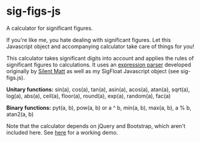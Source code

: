 sig-figs-js
===========

A calculator for significant figures.

If you're like me, you hate dealing with significant figures. Let this Javascript object and accompanying calculator take
care of things for you!

This calculator takes significant digits into account and applies the rules of significant figures to calculations.
It uses an [expression parser](https://github.com/silentmatt/js-expression-eval/tree/master) developed originally by
[Silent Matt](http://www.silentmatt.com) as well as my SigFloat Javascript object (see sig-figs.js).

**Unitary functions:** sin(a), cos(a), tan(a), asin(a), acos(a), atan(a), sqrt(a), log(a), abs(a), ceil(a), floor(a), round(a), exp(a), random(a), fac(a)

**Binary functions:** pyt(a, b), pow(a, b) or a ^ b, min(a, b), max(a, b), a % b, atan2(a, b)

Note that the calculator depends on jQuery and Bootstrap, which aren't included here. See [here](http://www.metallacycle.com/chemistry/significant-figures/calculator.html) for a working demo.
